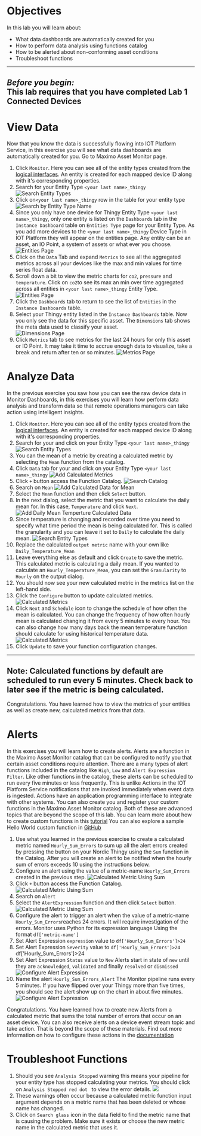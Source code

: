 # Objectives
In this lab you will learn about:

* What data dashboards are automatically created for you
* How to perform data analysis using functions catalog
* How to be alerted about non-conforming asset conditions
* Troubleshoot functions
---
*Before you begin:*  
This lab requires that you have completed Lab 1 Connected Devices
---

# View Data
Now that you know the data is successfully flowing into IOT Platform Service, in this exercise you will see what data dashboards are automatically created for you. Go to Maximo Asset Monitor page.

1. Click `Monitor`. Here you can see all of the entity types created from the [logical interfaces](https://www.ibm.com/support/knowledgecenter/SSQP8H/iot/developing/connect.html).  An entity is created for each mapped device ID along with it's corresponding properties.
2.  Search for your Entity Type `<your last name>_thingy`
![Search Entity Types](img/i73.png) &nbsp;  
3.  Click on`<your last name>_thingy` row in the table for your entity type
![Search by Entity Type Name](img/i74.png) &nbsp;  
4.  Since you only have one device for Thingy Entity Type `<your last name>_thingy`, only one entity is listed on the `Dashboards` tab in the `Instance Dashboard` table on `Entities Type` page for your Entity Type.  As you add more devices to the `<your last name>_thingy` Device Type in IOT Platform they will appear on the entities page.  Any entity can be an asset, an IO Point, a system of assets or what ever you choose.
![Entities Page](img/i75.png) &nbsp;   
5.  Click on the `Data` Tab and expand `Metrics` to see all the aggregated metrics across all your devices like the max and min values for time series float data.
6.  Scroll down a bit to view the metric charts for `co2`, `pressure` and `temperature`.  Click on `co2`to see its max an min over time aggregated across all entities in `<your last name>_thingy` Entity Type.
![Entities Page](img/i76.png) &nbsp;
7.  Click the `Dashboards` tab to return to see the list of `Entities` in the `Instance Dashboards` table.  
8.  Select your Thingy entity listed in the `Instance Dashboards` table.  Now you only see the data for this specific asset.  The `Dimensions` tab shows the meta data used to classify your asset.  
![Dimensions Page](img/i77.png) &nbsp;
9.  Click `Metrics` tab to see metrics for the last 24 hours for only this asset or IO Point. It may take it time to accrue enough data to visualize, take a break and return after ten or so minutes.
![Metrics Page](img/i78.png) &nbsp;  

# Analyze Data
In the previous exercise you saw how you can see the raw device data in Monitor Dashboards, in this exercises you will learn how perform data analysis and transform data so that remote operations managers can take action using intelligent insights.  

1.  Click `Monitor`. Here you can see all of the entity types created from the [logical interfaces](https://www.ibm.com/support/knowledgecenter/SSQP8H/iot/developing/connect.html).  An entity is created for each mapped device ID along with it's corresponding properties.
2.  Search for your and click on your Entity Type `<your last name>_thingy`
![Search Entity Types](img/i73.png) &nbsp;  
3.  You can the mean of a metric by creating a calculated metric by selecting the `Mean` function from the catalog.  
4.  Click `Data` tab  for your and click on your Entity Type `<your last name>_thingy`
![Add Calculated Metrics](img/i74.png) &nbsp;  
5.  Click `+` button access the Function Catalog.
![Search Catalog](img/i79.png) &nbsp;
6.  Search on `Mean`
![Add Calculated Data for Mean](img/i80.png) &nbsp;
7.  Select the `Mean` function and then click `Select` button.
8.  In the next dialog, select the metric that you want to calculate the daily mean for. In this case, `Temperature` and click `Next`.
![Add Daily Mean Temperture Calculated Data](img/i81.png) &nbsp;
9.  Since temperature is changing and recorded over time you need to specify what time period the mean is being calculated for.   This is called the granularity and you can leave it set to `Daily` to calculate the daily mean.
![Search Entity Types](img/i82.png) &nbsp;
10.  Replace the calculated `output metric` name with your own like `Daily_Temperature_Mean`
11.  Leave everything else as default and click `Create` to save the metric.  This calculated metric is calculating a daily mean. If you wanted to calculate an `Hourly_Temperature_Mean`, you can set the `Granularity` to `Hourly` on the output dialog.
12.  You should now see your new calculated metric in the metrics list on the left-hand side.
13.  Click the `Configure` button to update calculated metrics.
![Calculated Metrics](img/i83.png) &nbsp;  
14.  Click `Next` and `Schedule` icon to change the schedule of how often the mean is calculated.  You can change the frequency of how often hourly mean is calculated changing it from every 5 minutes to every hour.   You can also change how many days back the mean temperature function should calculate for using historical temperature data.    
![Calculated Metrics](img/i84.png) &nbsp;  
15.  Click `Update` to save your function configuration changes.
---
**Note:**
Calculated functions by default are scheduled to run every 5 minutes.  Check back to later see if the metric is being calculated.
---
 Congratulations.  You have learned how to view the metrics of your entities as well as create new, calculated metrics from that data.

# Alerts

In this exercises you will learn how to create alerts. Alerts are a function in the Maximo Asset Monitor catalog that can be configured to notify you that certain asset conditions require attention.  There are a many types of alert functions included in the catalog like `High`, `Low` and `Alert Expression Filter`.  Like other functions in the catalog, these alerts can be scheduled to run every five minutes or less frequently.  This is unlike Actions in the IOT Platform Service notifications that are invoked immediately when event data is ingested. Actions have an application programming interface to integrate with other systems.  You can also create you and register your custom functions in the Maximo Asset Monitor catalog.  Both of these are advanced topics that are beyond the scope of this lab. You can learn more about how to create custom functions in this [tutorial](https://www.ibm.com/support/knowledgecenter/en/SSQP8H/iot/analytics/tutorials/as_adding_complex_function_tutorial.html)  You can also explore a sample Hello World custom function in [GitHub](https://github.com/madendorff/functions)

1. Use what you learned in the previous exercise to create a calculated metric named `Hourly_Sum_Errors` to sum up all the alert errors created by pressing the button on your Nordic Thingy using the `Sum` function in the Catalog.  After you will create an alert to be notified when the hourly sum of errors exceeds 10 using the instructions below.
2. Configure an alert using the value of a metric-name `Hourly_Sum_Errors` created in the previous step. ![Calculated Metric Using Sum](img/i85.png) &nbsp;  
3. Click `+` button access the Function Catalog.  ![Calculated Metric Using Sum](img/i79.png) &nbsp;  
4. Search on `Alert`
5. Select the `AlertExpression` function and then click `Select` button.  ![Calculated Metric Using Sum](img/i86.png) &nbsp;  
6. Configure the alert to trigger an alert when the value of a metric-name `Hourly_Sum_Errors`reaches 24 errors.  It will require investigation of the errors.  Monitor uses Python for its expression language  Using the format `df['metric-name']`
7.  Set Alert Expression `expression` value to `df['Hourly_Sum_Errors']>24`
8.  Set Alert Expression `Severity` value to `df['Hourly_Sum_Errors']>24`
df['Hourly_Sum_Errors']>24
9.  Set Alert Expression `Status` value to `New`  Alerts start in state of `new` until they are `acknowledged`, `validated` and finally `resolved` or `dismissed` ![Configure Alert Expression](img/i87.png) &nbsp;  
10.  Name the alert `Hourly_Sum_Errors_Alert`  The Monitor pipeline runs every 5 minutes.  If you have flipped over your Thingy more than five times, you should see the alert show up on the chart in about five minutes.  ![Configure Alert Expression](img/i88.png) &nbsp;

Congratulations.  You have learned how to create new Alerts from a calculated metric that sums the total number of errors that occur on an asset device.  You can also receive alerts on a device event stream topic and take action. That is beyond the scope of these materials. Find out more information on how to configure these actions in the [documentation](https://www.ibm.com/support/knowledgecenter/en/SSQP8H/iot/analytics/as_custom_actions.html)


# Troubleshoot Functions

1.  Should you see `Analysis Stopped` warning this means your pipeline for your entity type has stopped calculating your metrics. You should click on `Analysis Stopped red dot ` to view the error details.  ![](img/i99.png) &nbsp;
2.  These warnings often occur because a calculated metric function input argument depends on a metric name that has been deleted or whose name has changed.   
3.  Click on `Search glass` icon in the data field to find the metric name that is causing the problem.  Make sure it exists or choose the new metric name in the calculated metric that uses it.
